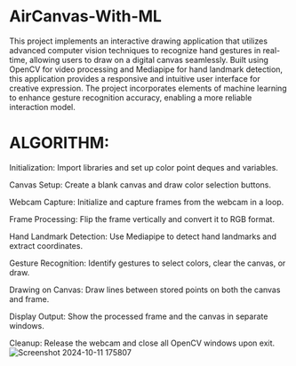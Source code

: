 # AirCanvas-With-ML
This project implements an interactive drawing application that utilizes advanced computer vision techniques to recognize hand gestures in real-time, allowing users to draw on a digital canvas seamlessly. Built using OpenCV for video processing and Mediapipe for hand landmark detection, this application provides a responsive and intuitive user interface for creative expression. The project incorporates elements of machine learning to enhance gesture recognition accuracy, enabling a more reliable interaction model.


# ALGORITHM:

Initialization: Import libraries and set up color point deques and variables.

Canvas Setup: Create a blank canvas and draw color selection buttons.

Webcam Capture: Initialize and capture frames from the webcam in a loop.

Frame Processing: Flip the frame vertically and convert it to RGB format.

Hand Landmark Detection: Use Mediapipe to detect hand landmarks and extract coordinates.

Gesture Recognition: Identify gestures to select colors, clear the canvas, or draw.

Drawing on Canvas: Draw lines between stored points on both the canvas and frame.

Display Output: Show the processed frame and the canvas in separate windows.

Cleanup: Release the webcam and close all OpenCV windows upon exit.
![Screenshot 2024-10-11 175807](https://github.com/user-attachments/assets/a16dea79-dc19-496d-bd71-b6620f660adf)

